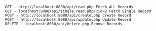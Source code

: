 
    GET - http://localhost:8080/api/read.php Fetch ALL Records
    GET - localhost:8080/api/single_read.php/?id=2 Fetch Single Record
    POST - http://localhost:8080/api/create.php Create Record
    POST - http://localhost:8080/api/update.php Update Record
    DELETE - localhost:8080/api/delete.php Remove Records
